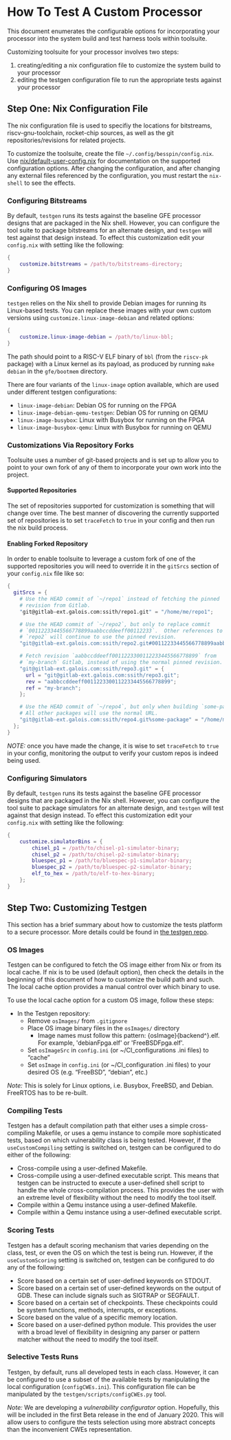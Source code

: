 # How To Test A Custom Processor

This document enumerates the configurable options for incorporating your processor
into the system build and test harness tools within toolsuite.

Customizing toolsuite for your processor involves two steps:

1) creating/editing a nix configuration file to customize the system build to your processor
2) editing the testgen configuration file to run the appropriate tests against your processor

## Step One: Nix Configuration File

The nix configuration file is used to specifiy the locations for bitstreams, riscv-gnu-toolchain,
rocket-chip sources, as well as the git repositories/revisions for related projects.

To customize the toolsuite, create the file `~/.config/besspin/config.nix`. Use
[nix/default-user-config.nix](nix/default-user-config.nix) for
documentation on the supported configuration options.  After changing the
configuration, and after changing any external files referenced by the
configuration, you must restart the `nix-shell` to see the effects.

### Configuring Bitstreams

By default, `testgen` runs its tests against the baseline GFE processor
designs that are packaged in the Nix shell.  However, you can configure the
tool suite to package bitstreams for an alternate design, and `testgen` will
test against that design instead.  To effect this customization
edit your `config.nix` with setting like the following:

```nix
{
    customize.bitstreams = /path/to/bitstreams-directory;
}
```

### Configuring OS Images

`testgen` relies on the Nix shell to provide Debian images for running its
Linux-based tests.  You can replace these images with your own custom versions
using `customize.linux-image-debian` and related options:

```nix
{
    customize.linux-image-debian = /path/to/linux-bbl;
}
```

The path should point to a RISC-V ELF binary of `bbl` (from the `riscv-pk`
package) with a Linux kernel as its payload, as produced by running `make
debian` in the `gfe/bootmem` directory.

There are four variants of the `linux-image` option available, which are used
under different testgen configurations:

 * `linux-image-debian`: Debian OS for running on the FPGA
 * `linux-image-debian-qemu-testgen`: Debian OS for running on QEMU
 * `linux-image-busybox`: Linux with Busybox for running on the FPGA
 * `linux-image-busybox-qemu`: Linux with Busybox for running on QEMU

### Customizations Via Repository Forks

Toolsuite uses a number of git-based projects and is set up to allow you to point
to your own fork of any of them to incorporate your own work into the project.

#### Supported Repositories

The set of repositories supported for customization is something that will change
over time. The best manner of discovering the currently supported set of repositories
is to set `traceFetch` to `true` in your config and then run the nix build process.

#### Enabling Forked Repository

In order to enable toolsuite to leverage a custom fork of one of the supported
repositories you will need to override it in the `gitSrcs` section of your
`config.nix` file like so:

```nix
{
  gitSrcs = {
    # Use the HEAD commit of `~/repo1` instead of fetching the pinned
    # revision from Gitlab.
    "git@gitlab-ext.galois.com:ssith/repo1.git" = "/home/me/repo1";

    # Use the HEAD commit of `~/repo2`, but only to replace commit
    # `00112233445566778899aabbccddeeff00112233`.  Other references to
    # `repo2` will continue to use the pinned revision.
    "git@gitlab-ext.galois.com:ssith/repo2.git#00112233445566778899aabbccddeeff00112233" ="/home/me/repo2";

    # Fetch revision `aabbccddeeff0011223300112233445566778899` from
    # `my-branch` Gitlab, instead of using the normal pinned revision.
    "git@gitlab-ext.galois.com:ssith/repo3.git" = {
      url = "git@gitlab-ext.galois.com:ssith/repo3.git";
      rev = "aabbccddeeff0011223300112233445566778899";
      ref = "my-branch";
    };

    # Use the HEAD commit of `~/repo4`, but only when building `some-package`.
    # All other packages will use the normal URL.
    "git@gitlab-ext.galois.com:ssith/repo4.git%some-package" = "/home/me/repo4";
  };
}
```

*NOTE:* once you have made the change, it is wise to set `traceFetch` to `true` in your config,
monitoring the output to verify your custom repos is indeed being used.

### Configuring Simulators

By default, `testgen` runs its tests against the baseline GFE processor
designs that are packaged in the Nix shell.  However, you can configure the
tool suite to package simulators for an alternate design, and `testgen` will
test against that design instead.  To effect this customization
edit your `config.nix` with setting like the following:

```nix
{
    customize.simulatorBins = {
        chisel_p1 = /path/to/chisel-p1-simulator-binary;
        chisel_p2 = /path/to/chisel-p2-simulator-binary;
        bluespec_p1 = /path/to/bluespec-p1-simulator-binary;
        bluespec_p2 = /path/to/bluespec-p2-simulator-binary;
        elf_to_hex = /path/to/elf-to-hex-binary;
    };
}
```

## Step Two: Customizing Testgen

This section has a brief summary about how to customize the tests platform to a secure processor. More details could be found in [the testgen repo](https://gitlab-ext.galois.com/ssith/testgen).

### OS Images ###

Testgen can be configured to fetch the OS image either from Nix or from its local cache. If nix is to be used (default option), then check the details in the beginning of this document of how to customize the build path and such. The local cache option provides a manual control over which binary to use. 

To use the local cache option for a custom OS image, follow these steps:
* In the Testgen repository:
    * Remove `osImages/` from `.gitignore`
    * Place OS image binary files in the `osImages/` directory
      * Image names must follow this pattern: {osImage}{backend^}.elf. For example, 'debianFpga.elf' or 'FreeBSDFpga.elf'.
    * Set `osImageSrc` in `config.ini` (or ~/CI_configurations .ini files) to “cache”
    * Set `osImage` in `config.ini` (or ~/CI_configuration .ini files) to your desired OS (e.g. “FreeBSD”, “debian”, etc.)

*Note:* This is solely for Linux options, i.e. Busybox, FreeBSD, and Debian. FreeRTOS has to be re-built.

### Compiling Tests ###

Testgen has a default compilation path that either uses a simple cross-compiling Makefile, or uses a qemu instance to compile more sophisticated tests, based on which vulnerability class is being tested. However, if the `useCustomCompiling` setting is switched on, testgen can be configured to do either of the following:   
- Cross-compile using a user-defined Makefile.
- Cross-compile using a user-defined executable script. This means that testgen can be instructed to execute a user-defined shell script to handle the whole cross-compilation process. This provides the user with an extreme level of flexibility without the need to modify the tool itself.
- Compile within a Qemu instance using a user-defined Makefile.
- Compile within a Qemu instance using a user-defined executable script.

### Scoring Tests ###

Testgen has a default scoring mechanism that varies depending on the class, test, or even the OS on which the test is being run. However, if the `useCustomScoring` setting is switched on, testgen can be configured to do any of the following:   
- Score based on a certain set of user-defined keywords on STDOUT.
- Score based on a certain set of user-defined keywords on the output of GDB. These can include signals such as SIGTRAP or SEGFAULT.
- Score based on a certain set of checkpoints. These checkpoints could be system functions, methods, interrupts, or exceptions.
- Score based on the value of a specific memory location.
- Score based on a user-defined python module. This provides the user with a broad level of flexibility in designing any parser or pattern matcher without the need to modify the tool itself.

### Selective Tests Runs ###

Testgen, by default, runs all developed tests in each class. However, it can be configured to use a subset of the available tests by manipulating the local configuration (`configCWEs.ini`). This configuration file can be manipulated by the `testgen/scripts/configCWEs.py` tool. 

*Note:* We are developing a *vulnerability configurator* option. Hopefully, this will be included in the first Beta release in the end of January 2020. This will allow users to configure the tests selection using more abstract concepts than the inconvenient CWEs representation.
